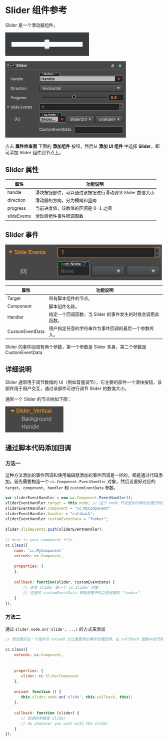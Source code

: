# Slider 组件参考

Slider 是一个滑动器组件。

![slider-content](slider/slider-content.png)

![slider-inspector](slider/slider-inspector.png)

点击 **属性检查器** 下面的 **添加组件** 按钮，然后从 **添加 UI 组件** 中选择 **Slider**，即可添加 Slider 组件到节点上。

<!-- 滑动器的脚本接口请参考 [Slider API](../../../api/zh/classes/Slider.html)。 -->

## Slider 属性

| 属性           | 功能说明                                                 |
| -------------- | -----------                                            |
| handle         | 滑块按钮部件，可以通过该按钮进行滑动调节 Slider 数值大小       |
| direction      | 滑动器的方向，分为横向和竖向                                |
| progress       | 当前进度值，该数值的区间是 0-1 之间                         |
| slideEvents    | 滑动器组件事件回调函数                                     |

## Slider 事件

![slider-event](slider/slider-event.png)

| 属性            | 功能说明                                                   |
| --------------  | -----------                                              |
| Target          | 带有脚本组件的节点。                                        |
| Component       | 脚本组件名称。                                             |
| Handler         | 指定一个回调函数，当 Slider 的事件发生的时候会调用此函数。       |
| CustomEventData | 用户指定任意的字符串作为事件回调的最后一个参数传入。              |

Slider 的事件回调有两个参数，第一个参数是 Slider 本身，第二个参数是 CustomEventData

## 详细说明

Slider 通常用于调节数值的 UI（例如音量调节），它主要的部件一个滑块按钮，该部件用于用户交互，通过该部件可进行调节 Slider 的数值大小。

通常一个 Slider 的节点树如下图：

![slider-hierarchy](slider/slider-hierarchy.png)

## 通过脚本代码添加回调

### 方法一

这种方法添加的事件回调和使用编辑器添加的事件回调是一样的，都是通过代码添加。首先需要构造一个 `cc.Component.EventHandler` 对象，然后设置好对应的 `target`、`component`、`handler` 和 `customEventData` 参数。

```js
var sliderEventHandler = new cc.Component.EventHandler();
sliderEventHandler.target = this.node; // 这个 node 节点是你的事件处理代码组件所属的节点
sliderEventHandler.component = "cc.MyComponent"
sliderEventHandler.handler = "callback";
sliderEventHandler.customEventData = "foobar";

slider.slideEvents.push(sliderEventHandler);

// here is your component file
cc.Class({
    name: 'cc.MyComponent'
    extends: cc.Component,

    properties: {
    },

    callback: function(slider, customEventData) {
        // 这里 slider 是一个 cc.Slider 对象
        // 这里的 customEventData 参数就等于你之前设置的 "foobar"
    }
});
```

### 方法二

通过 `slider.node.on('slide', ...)` 的方式来添加

```js
// 假设我们在一个组件的 onLoad 方法里面添加事件处理回调，在 callback 函数中进行事件处理:

cc.Class({
    extends: cc.Component,


    properties: {
       slider: cc.SliderComponent
    },

    onLoad: function () {
       this.slider.node.on('slide', this.callback, this);
    },

    callback: function (slider) {
       // 回调的参数是 slider
       // do whatever you want with the slider
    }
});
```
